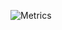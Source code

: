 ![Metrics](https://metrics.lecoq.io/ENGO150?template=classic&isocalendar=1&languages=1&introduction=1&licenses=1&lines=1&traffic=1&activity=1&repositories=1&skyline=1&repositories=100&repositories.batch=100&repositories.forks=false&repositories.affiliations=owner&isocalendar.duration=half-year&languages.limit=8&languages.sections=most-used&languages.colors=github&languages.threshold=0%25&languages.indepth=false&languages.recent.load=300&languages.recent.days=14&introduction.title=true&licenses.ratio=false&licenses.legal=true&activity.limit=5&activity.load=300&activity.days=14&activity.filter=all&activity.visibility=all&activity.timestamps=false&skyline.year=current-year&skyline.frames=60&skyline.quality=0.5&skyline.compatibility=false&config.timezone=Europe%2FPrague)
